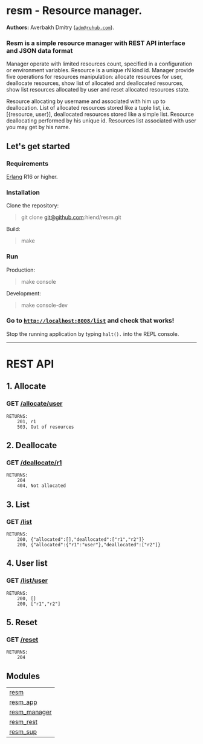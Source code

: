 

# resm - Resource manager. #

__Authors:__ Averbakh Dmitry ([`adm@ruhub.com`](mailto:adm@ruhub.com)).


### Resm is a simple resource manager with REST API interface and JSON data format

Manager operate with limited resources count, specified in a configuration or environment variables. Resource is a unique rN kind id. Manager provide five operations for resources manipulation: allocate resources for user, deallocate resources, show list of allocated and deallocated resources, show list resources allocated by user and reset allocated resources state.

Resource allocating by username and associated with him up to deallocation. List of allocated resources stored like a tuple list, i.e. [{resource, user}], deallocated resources stored like a simple list. Resource deallocating performed by his unique id. Resources list associated with user you may get by his name.

## Let's get started

### Requirements

[Erlang](http://erlang.org) R16 or higher.

### Installation

Clone the repository:

> git clone git@github.com:hiend/resm.git

Build:

> make

### Run

Production:

> make console

Development:

> make console-dev

### Go to [`http://localhost:8008/list`](http://localhost:8008/list) and check that works!
Stop the running application by typing `halt().` into the REPL console.

----------

# REST API
## 1. Allocate
### GET [/allocate/user](http://localhost:8008/allocate/user)
```curl
RETURNS:
    201, r1
    503, Out of resources
```
## 2. Deallocate
### GET [/deallocate/r1](http://localhost:8008/deallocate/r1)
```curl
RETURNS:
    204
    404, Not allocated
```
## 3. List
### GET [/list](http://localhost:8008/list)
```curl
RETURNS:
    200, {"allocated":[],"deallocated":["r1","r2"]}
    200, {"allocated":{"r1":"user"},"deallocated":["r2"]}
```
## 4. User list
### GET [/list/user](http://localhost:8008/list/user)
```curl
RETURNS:
    200, []
    200, ["r1","r2"]
```
## 5. Reset
### GET [/reset](http://localhost:8008/reset)
```curl
RETURNS:
    204
```

## Modules ##


<table width="100%" border="0" summary="list of modules">
<tr><td><a href="http://github.com/hiend/resm/blob/master/doc/resm.md" class="module">resm</a></td></tr>
<tr><td><a href="http://github.com/hiend/resm/blob/master/doc/resm_app.md" class="module">resm_app</a></td></tr>
<tr><td><a href="http://github.com/hiend/resm/blob/master/doc/resm_manager.md" class="module">resm_manager</a></td></tr>
<tr><td><a href="http://github.com/hiend/resm/blob/master/doc/resm_rest.md" class="module">resm_rest</a></td></tr>
<tr><td><a href="http://github.com/hiend/resm/blob/master/doc/resm_sup.md" class="module">resm_sup</a></td></tr></table>

